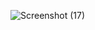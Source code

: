 ![Screenshot (17)](https://user-images.githubusercontent.com/121231024/212930003-bda044f9-bd29-426b-b995-d4344246b488.png)
